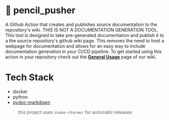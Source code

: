 # 📝 pencil_pusher
A Github Action that creates and publishes source documentation to the repository's wiki. THIS IS NOT A DOCUMENTATION GENERATION TOOL. This tool is designed to take pre-generated documentation and publish it to a the source repository's github wiki page. This removes the need to host a webpage for documentation and allows for an easy way to include documentation generation in your CI/CD pipeline. To get started using this action in your repository check out the **[General Usage](https://github.com/stephend017/pencil-pusher/wiki/General-Usage)** page of our wiki. 

# Tech Stack
- docker
- python
- [pydoc-markdown](https://pydoc-markdown.readthedocs.io/en/latest/)

> this project uses `snake-charmer` for automatic releases
